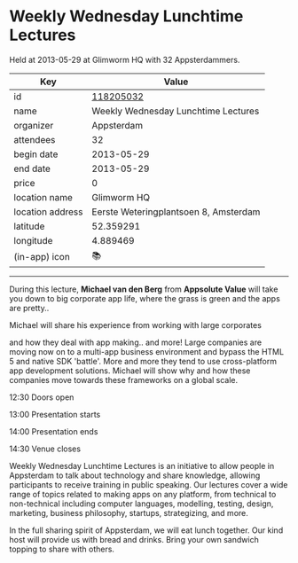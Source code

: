 # Weekly Wednesday Lunchtime Lectures
Held at 2013-05-29 at Glimworm HQ with 32 Appsterdammers.
        
|Key|Value
|---|---|
|id|[118205032](https://www.meetup.com/appsterdam/events/118205032/)|
|name|Weekly Wednesday Lunchtime Lectures|
|organizer|Appsterdam|
|attendees|32|
|begin date|2013-05-29|
|end date|2013-05-29|
|price|0|
|location name|Glimworm HQ|
|location address|Eerste Weteringplantsoen 8, Amsterdam|
|latitude|52.359291|
|longitude|4.889469|
|(in-app) icon|📚|

---

During this lecture, **Michael van den Berg** from **Appsolute Value** will take you down to big corporate app life, where the grass is green and the apps are pretty..

Michael will share his experience from working with large corporates

and how they deal with app making.. and more! Large companies are moving now on to a multi-app business environment and bypass the HTML 5 and native SDK 'battle'. More and more they tend to use cross-platform app development solutions. Michael will show why and how these companies move towards these frameworks on a global scale.

12:30 Doors open

13:00 Presentation starts

14:00 Presentation ends

14:30 Venue closes

Weekly Wednesday Lunchtime Lectures is an initiative to allow people in Appsterdam to talk about technology and share knowledge, allowing participants to receive training in public speaking. Our lectures cover a wide range of topics related to making apps on any platform, from technical to non-technical including computer languages, modelling, testing, design, marketing, business philosophy, startups, strategizing, and more.

In the full sharing spirit of Appsterdam, we will eat lunch together. Our kind host will provide us with bread and drinks. Bring your own sandwich topping to share with others.


